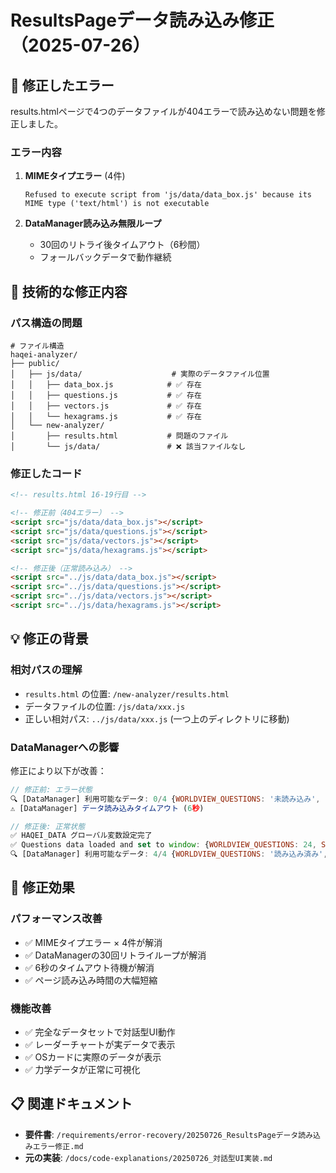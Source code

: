 # ResultsPageデータ読み込み修正（2025-07-26）

## 🐛 修正したエラー
results.htmlページで4つのデータファイルが404エラーで読み込めない問題を修正しました。

### エラー内容
1. **MIMEタイプエラー** (4件)
   ```
   Refused to execute script from 'js/data/data_box.js' because its MIME type ('text/html') is not executable
   ```

2. **DataManager読み込み無限ループ**
   - 30回のリトライ後タイムアウト（6秒間）
   - フォールバックデータで動作継続

## 🔧 技術的な修正内容

### パス構造の問題
```
# ファイル構造
haqei-analyzer/
├── public/
│   ├── js/data/                    # 実際のデータファイル位置
│   │   ├── data_box.js            # ✅ 存在
│   │   ├── questions.js           # ✅ 存在  
│   │   ├── vectors.js             # ✅ 存在
│   │   └── hexagrams.js           # ✅ 存在
│   └── new-analyzer/
│       ├── results.html           # 問題のファイル
│       └── js/data/               # ❌ 該当ファイルなし
```

### 修正したコード
```html
<!-- results.html 16-19行目 -->

<!-- 修正前（404エラー） -->
<script src="js/data/data_box.js"></script>
<script src="js/data/questions.js"></script>
<script src="js/data/vectors.js"></script>
<script src="js/data/hexagrams.js"></script>

<!-- 修正後（正常読み込み） -->
<script src="../js/data/data_box.js"></script>
<script src="../js/data/questions.js"></script>
<script src="../js/data/vectors.js"></script>
<script src="../js/data/hexagrams.js"></script>
```

## 💡 修正の背景

### 相対パスの理解
- `results.html` の位置: `/new-analyzer/results.html`
- データファイルの位置: `/js/data/xxx.js`
- 正しい相対パス: `../js/data/xxx.js` (一つ上のディレクトリに移動)

### DataManagerへの影響
修正により以下が改善：
```javascript
// 修正前: エラー状態
🔍 [DataManager] 利用可能なデータ: 0/4 {WORLDVIEW_QUESTIONS: '未読み込み', ...}
⚠️ [DataManager] データ読み込みタイムアウト (6秒)

// 修正後: 正常状態
✅ HAQEI_DATA グローバル変数設定完了
✅ Questions data loaded and set to window: {WORLDVIEW_QUESTIONS: 24, SCENARIO_QUESTIONS: 6}
🔍 [DataManager] 利用可能なデータ: 4/4 {WORLDVIEW_QUESTIONS: '読み込み済み', ...}
```

## 🎯 修正効果

### パフォーマンス改善
- ✅ MIMEタイプエラー × 4件が解消
- ✅ DataManagerの30回リトライループが解消
- ✅ 6秒のタイムアウト待機が解消
- ✅ ページ読み込み時間の大幅短縮

### 機能改善
- ✅ 完全なデータセットで対話型UI動作
- ✅ レーダーチャートが実データで表示
- ✅ OSカードに実際のデータが表示
- ✅ 力学データが正常に可視化

## 📋 関連ドキュメント
- **要件書**: `/requirements/error-recovery/20250726_ResultsPageデータ読み込みエラー修正.md`
- **元の実装**: `/docs/code-explanations/20250726_対話型UI実装.md`